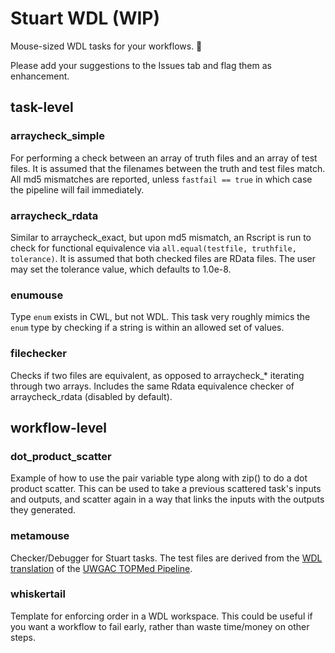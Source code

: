 # Stuart WDL (WIP)
Mouse-sized WDL tasks for your workflows. 🐁

Please add your suggestions to the Issues tab and flag them as enhancement.

## task-level

### arraycheck_simple
For performing a check between an array of truth files and an array of test files. It is assumed that the filenames between the truth and test files match. All md5 mismatches are reported, unless `fastfail == true` in which case the pipeline will fail immediately.

### arraycheck_rdata
Similar to arraycheck_exact, but upon md5 mismatch, an Rscript is run to check for functional equivalence via `all.equal(testfile, truthfile, tolerance)`. It is assumed that both checked files are RData files. The user may set the tolerance value, which defaults to 1.0e-8.

### enumouse
Type `enum` exists in CWL, but not WDL. This task very roughly mimics the `enum` type by checking if a string is within an allowed set of values.

### filechecker
Checks if two files are equivalent, as opposed to arraycheck_* iterating through two arrays. Includes the same Rdata equivalence checker of arraycheck_rdata (disabled by default).

## workflow-level

### dot_product_scatter
Example of how to use the pair variable type along with zip() to do a dot product scatter. This can be used to take a previous scattered task's inputs and outputs, and scatter again in a way that links the inputs with the outputs they generated.

### metamouse
Checker/Debugger for Stuart tasks. The test files are derived from the [WDL translation](https://github.com/DataBiosphere/analysis_pipeline_WDL) of the [UWGAC TOPMed Pipeline](https://github.com/UW-GAC/analysis_pipeline).

### whiskertail
Template for enforcing order in a WDL workspace. This could be useful if you want a workflow to fail early, rather than waste time/money on other steps.
